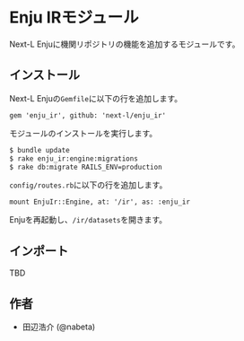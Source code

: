 # Enju IRモジュール

Next-L Enjuに機関リポジトリの機能を追加するモジュールです。

## インストール

Next-L Enjuの``Gemfile``に以下の行を追加します。

```
gem 'enju_ir', github: 'next-l/enju_ir'
```

モジュールのインストールを実行します。

```sh
$ bundle update
$ rake enju_ir:engine:migrations
$ rake db:migrate RAILS_ENV=production
```

``config/routes.rb``に以下の行を追加します。


```
mount EnjuIr::Engine, at: '/ir', as: :enju_ir
```

Enjuを再起動し、``/ir/datasets``を開きます。

## インポート

TBD

## 作者

- 田辺浩介 (@nabeta)
